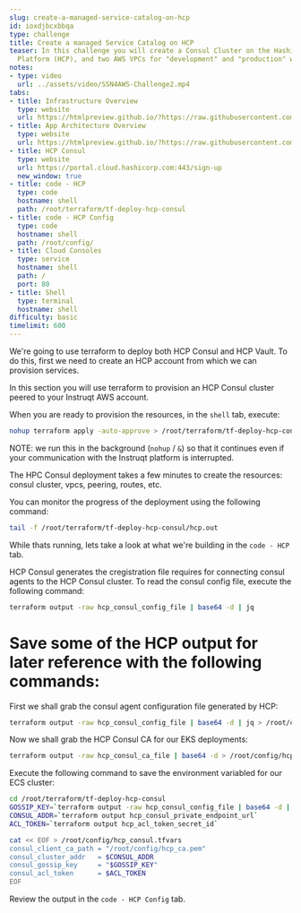 ```yaml
---
slug: create-a-managed-service-catalog-on-hcp
id: ioxdjbcxbbqa
type: challenge
title: Create a managed Service Catalog on HCP
teaser: In this challenge you will create a Consul Cluster on the HashiCorp Cloud
  Platform (HCP), and two AWS VPCs for "development" and "production" workloads.
notes:
- type: video
  url: ../assets/video/SSN4AWS-Challenge2.mp4
tabs:
- title: Infrastructure Overview
  type: website
  url: https://htmlpreview.github.io/?https://raw.githubusercontent.com/hashicorp/field-workshops-consul/n8-ssn4aws-eks/instruqt-tracks/secure-service-networking-for-aws/assets/images/ssn4aws-infra-overview.html
- title: App Architecture Overview
  type: website
  url: https://htmlpreview.github.io/?https://raw.githubusercontent.com/hashicorp/field-workshops-consul/n8-ssn4aws-eks/instruqt-tracks/secure-service-networking-for-aws/assets/images/ssn4aws-app-overview.html
- title: HCP Consul
  type: website
  url: https://portal.cloud.hashicorp.com:443/sign-up
  new_window: true
- title: code - HCP
  type: code
  hostname: shell
  path: /root/terraform/tf-deploy-hcp-consul
- title: code - HCP Config
  type: code
  hostname: shell
  path: /root/config/
- title: Cloud Consoles
  type: service
  hostname: shell
  path: /
  port: 80
- title: Shell
  type: terminal
  hostname: shell
difficulty: basic
timelimit: 600
---
```

We're going to use terraform to deploy both HCP Consul and HCP Vault. To do this, first we need to create an HCP account from which we can provision services.

In this section you will use terraform to provision an HCP Consul cluster peered to your Instruqt AWS account.

When you are ready to provision the resources, in the `shell` tab, execute:

```sh
nohup terraform apply -auto-approve > /root/terraform/tf-deploy-hcp-consul/hcp.out &
```

NOTE: we run this in the background (`nohup` / `&`) so that it continues even if your communication with the Instruqt platform is interrupted.

The HPC Consul deployment takes a few minutes to create the resources: consul cluster, vpcs, peering, routes, etc.

You can monitor the progress of the deployment using the following command:

```sh
tail -f /root/terraform/tf-deploy-hcp-consul/hcp.out
```

While thats running, lets take a look at what we're building in the `code - HCP` tab.

HCP Consul generates the cregistration file requires for connecting consul agents to the HCP Consul cluster. To read the consul config file, execute the following command:

```sh
terraform output -raw hcp_consul_config_file | base64 -d | jq
```

Save some of the HCP output for later reference with the following commands:
===


First we shall grab the consul agent configuration file generated by HCP:
```sh
terraform output -raw hcp_consul_config_file | base64 -d | jq > /root/config/hcp_client_config.json
```

Now we shall grab the HCP Consul CA for our EKS deployments:
```sh
terraform output -raw hcp_consul_ca_file | base64 -d > /root/config/hcp_ca.pem
```

Execute the following command to save the environment variabled for our ECS cluster:
```sh
cd /root/terraform/tf-deploy-hcp-consul
GOSSIP_KEY=`terraform output -raw hcp_consul_config_file | base64 -d | jq -r .encrypt`
CONSUL_ADDR=`terraform output hcp_consul_private_endpoint_url`
ACL_TOKEN=`terraform output hcp_acl_token_secret_id`

cat << EOF > /root/config/hcp_consul.tfvars
consul_client_ca_path = "/root/config/hcp_ca.pem"
consul_cluster_addr   = $CONSUL_ADDR
consul_gossip_key     = "$GOSSIP_KEY"
consul_acl_token      = $ACL_TOKEN
EOF
```

Review the output in the `code - HCP Config` tab.